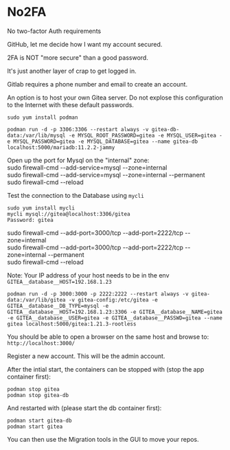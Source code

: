 # No2FA
No two-factor Auth requirements

GitHub, let me decide how I want my account secured.  

2FA is NOT "more secure" than a good password.  

It's just another layer of crap to get logged in.  

Gitlab requires a phone number and email to create an account.  


An option is to host your own Gitea server.  Do not explose this configuration to the Internet with these default passwords.  

```
sudo yum install podman
```

```
podman run -d -p 3306:3306 --restart always -v gitea-db-data:/var/lib/mysql -e MYSQL_ROOT_PASSWORD=gitea -e MYSQL_USER=gitea -e MYSQL_PASSWORD=gitea -e MYSQL_DATABASE=gitea --name gitea-db localhost:5000/mariadb:11.2.2-jammy
```

Open up the port for Mysql on the "internal" zone:  
sudo firewall-cmd --add-service=mysql --zone=internal  
sudo firewall-cmd --add-service=mysql --zone=internal --permanent  
sudo firewall-cmd --reload  

Test the connection to the Database using `mycli`  
```
sudo yum install mycli
mycli mysql://gitea@localhost:3306/gitea
Password: gitea
```

sudo firewall-cmd --add-port=3000/tcp --add-port=2222/tcp --zone=internal  
sudo firewall-cmd --add-port=3000/tcp --add-port=2222/tcp --zone=internal --permanent  
sudo firewall-cmd --reload  

Note: Your IP address of your host needs to be in the env `GITEA__database__HOST=192.168.1.23`  
```
podman run -d -p 3000:3000 -p 2222:2222 --restart always -v gitea-data:/var/lib/gitea -v gitea-config:/etc/gitea -e GITEA__database__DB_TYPE=mysql -e GITEA__database__HOST=192.168.1.23:3306 -e GITEA__database__NAME=gitea -e GITEA__database__USER=gitea -e GITEA__database__PASSWD=gitea --name gitea localhost:5000/gitea:1.21.3-rootless
```

You should be able to open a browser on the same host and browse to:  
`http://localhost:3000/`

Register a new account.  This will be the admin account.  

After the intial start, the containers can be stopped with (stop the app container first):  
```
podman stop gitea
podman stop gitea-db
```

And restarted with (please start the db container first):  
```
podman start gitea-db
podman start gitea
```

You can then use the Migration tools in the GUI to move your repos.

